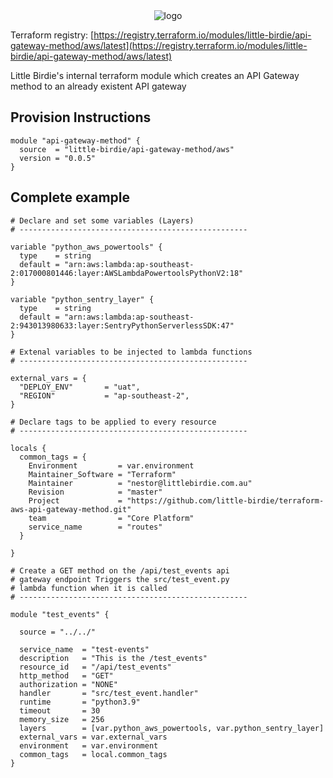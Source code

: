 

<div align="center">
<img src="https://www.littlebirdie.com.au/static/media/littlebirdie-logo-nav.df8831a6.svg" alt="logo"></img>
</div>


Terraform registry: [https://registry.terraform.io/modules/little-birdie/api-gateway-method/aws/latest](https://registry.terraform.io/modules/little-birdie/api-gateway-method/aws/latest)

Little Birdie's internal terraform module which creates an API Gateway method to an already existent API gateway

## Provision Instructions

```hcl
module "api-gateway-method" {
  source  = "little-birdie/api-gateway-method/aws"
  version = "0.0.5"
}
```

## Complete example

```hcl
# Declare and set some variables (Layers)
# ---------------------------------------------------

variable "python_aws_powertools" {
  type    = string
  default = "arn:aws:lambda:ap-southeast-2:017000801446:layer:AWSLambdaPowertoolsPythonV2:18"
}

variable "python_sentry_layer" {
  type    = string
  default = "arn:aws:lambda:ap-southeast-2:943013980633:layer:SentryPythonServerlessSDK:47"
}

# Extenal variables to be injected to lambda functions
# ---------------------------------------------------

external_vars = {
  "DEPLOY_ENV"       = "uat",
  "REGION"           = "ap-southeast-2",
}

# Declare tags to be applied to every resource
# ---------------------------------------------------

locals {
  common_tags = {
    Environment         = var.environment
    Maintainer_Software = "Terraform"
    Maintainer          = "nestor@littlebirdie.com.au"
    Revision            = "master"
    Project             = "https://github.com/little-birdie/terraform-aws-api-gateway-method.git"
    team                = "Core Platform"
    service_name        = "routes"
  }

}

# Create a GET method on the /api/test_events api
# gateway endpoint Triggers the src/test_event.py
# lambda function when it is called
# ---------------------------------------------------

module "test_events" {

  source = "../../"

  service_name  = "test-events"
  description   = "This is the /test_events"
  resource_id   = "/api/test_events"
  http_method   = "GET"
  authorization = "NONE"
  handler       = "src/test_event.handler"
  runtime       = "python3.9"
  timeout       = 30
  memory_size   = 256
  layers        = [var.python_aws_powertools, var.python_sentry_layer]
  external_vars = var.external_vars
  environment   = var.environment
  common_tags   = local.common_tags
}
```
